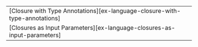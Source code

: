 ||
|--------|
| [Closure with Type Annotations][ex-language-closure-with-type-annotations] |
| [Closures as Input Parameters][ex-language-closures-as-input-parameters] |
